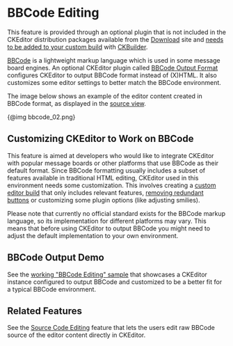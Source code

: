 <!--
Copyright (c) 2003-2014, CKSource - Frederico Knabben. All rights reserved.
For licensing, see LICENSE.md.
-->

# BBCode Editing

<p class="requirements">
	This feature is provided through an optional plugin that is not included in the CKEditor distribution packages available from the <a href="http://ckeditor.com/download">Download</a> site and <a href="#!/guide/dev_plugins">needs to be added to your custom build</a> with <a href="http://ckeditor.com/builder">CKBuilder</a>.
</p>

[BBCode](http://en.wikipedia.org/wiki/BBCode) is a lightweight markup language which is used in some message board engines. An optional CKEditor plugin called [BBCode Output Format](http://ckeditor.com/addon/bbcode) configures CKEditor to output BBCode format instead of (X)HTML. It also customizes some editor settings to better match the BBCode environment.

The image below shows an example of the editor content created in BBCode format, as displayed in the [source view](#!/guide/dev_sourcearea).

{@img bbcode_02.png}

## Customizing CKEditor to Work on BBCode

This feature is aimed at developers who would like to integrate CKEditor with popular message boards or other platforms that use BBCode as their default format. Since BBCode formatting usually includes a subset of features available in traditional HTML editing, CKEditor used in this environment needs some customization. This involves creating a [custom editor build](http://ckeditor.com/builder) that only includes relevant features, [removing redundant buttons](#!/api/CKEDITOR.config-cfg-removeButtons) or customizing some plugin options (like adjusting smilies).

<p class="tip">
	Please note that currently no official standard exists for the BBCode markup language, so its implementation for different platforms may vary. This means that before using CKEditor to output BBCode you might need to adjust the default implementation to your own environment.
</p>

## BBCode Output Demo 

See the [working "BBCode Editing" sample](http://sdk.ckeditor.com/samples/bbcode.html) that showcases a CKEditor instance configured to output BBCode and customized to be a better fit for a typical BBCode environment.

## Related Features

See the [Source Code Editing](#!/guide/dev_sourcearea) feature that lets the users edit raw BBCode source of the editor content directly in CKEditor.